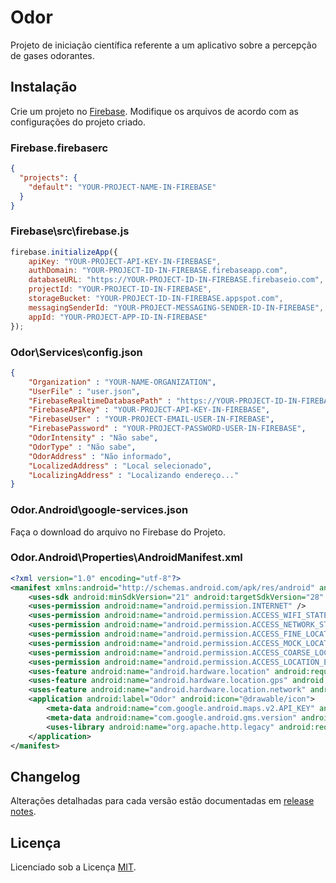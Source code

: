 # Odor
Projeto de iniciação científica referente a um aplicativo sobre a percepção de gases odorantes.

## Instalação
Crie um projeto no [Firebase](https://firebase.google.com/). Modifique os arquivos de acordo com as configurações do projeto criado.

### Firebase\.firebaserc
```json
{
  "projects": {
    "default": "YOUR-PROJECT-NAME-IN-FIREBASE"
  }
}
```
### Firebase\src\firebase.js
```javascript
firebase.initializeApp({
    apiKey: "YOUR-PROJECT-API-KEY-IN-FIREBASE",
    authDomain: "YOUR-PROJECT-ID-IN-FIREBASE.firebaseapp.com",
    databaseURL: "https://YOUR-PROJECT-ID-IN-FIREBASE.firebaseio.com",
    projectId: "YOUR-PROJECT-ID-IN-FIREBASE",
    storageBucket: "YOUR-PROJECT-ID-IN-FIREBASE.appspot.com",
    messagingSenderId: "YOUR-PROJECT-MESSAGING-SENDER-ID-IN-FIREBASE",
    appId: "YOUR-PROJECT-APP-ID-IN-FIREBASE"
});
```
### Odor\Services\config.json
```json
{
	"Organization" : "YOUR-NAME-ORGANIZATION",
	"UserFile" : "user.json",
	"FirebaseRealtimeDatabasePath" : "https://YOUR-PROJECT-ID-IN-FIREBASE.firebaseio.com/",
	"FirebaseAPIKey" : "YOUR-PROJECT-API-KEY-IN-FIREBASE",
	"FirebaseUser" : "YOUR-PROJECT-EMAIL-USER-IN-FIREBASE",
    "FirebasePassword" : "YOUR-PROJECT-PASSWORD-USER-IN-FIREBASE",
	"OdorIntensity" : "Não sabe",
	"OdorType" : "Não sabe",
	"OdorAddress" : "Não informado",
	"LocalizedAddress" : "Local selecionado",
	"LocalizingAddress" : "Localizando endereço..."
}
```
### Odor.Android\google-services.json
Faça o download do arquivo no Firebase do Projeto.
### Odor.Android\Properties\AndroidManifest.xml
```xml
<?xml version="1.0" encoding="utf-8"?>
<manifest xmlns:android="http://schemas.android.com/apk/res/android" android:versionCode="YOUR-VERSION-CODE" android:versionName="YOUR-VERSION-NAME" package="YOUR-PACKAGE" android:installLocation="auto">
	<uses-sdk android:minSdkVersion="21" android:targetSdkVersion="28" />
	<uses-permission android:name="android.permission.INTERNET" />
	<uses-permission android:name="android.permission.ACCESS_WIFI_STATE" />
	<uses-permission android:name="android.permission.ACCESS_NETWORK_STATE" />
	<uses-permission android:name="android.permission.ACCESS_FINE_LOCATION" />
	<uses-permission android:name="android.permission.ACCESS_MOCK_LOCATION" />
	<uses-permission android:name="android.permission.ACCESS_COARSE_LOCATION" />
	<uses-permission android:name="android.permission.ACCESS_LOCATION_EXTRA_COMMANDS" />
	<uses-feature android:name="android.hardware.location" android:required="false" />
	<uses-feature android:name="android.hardware.location.gps" android:required="false" />
	<uses-feature android:name="android.hardware.location.network" android:required="false" />
	<application android:label="Odor" android:icon="@drawable/icon">
		<meta-data android:name="com.google.android.maps.v2.API_KEY" android:value="YOUR-PROJECT-API-KEY-IN-FIREBASE" />
		<meta-data android:name="com.google.android.gms.version" android:value="@integer/google_play_services_version" />
		<uses-library android:name="org.apache.http.legacy" android:required="false" />
	</application>
</manifest>
```

## Changelog
Alterações detalhadas para cada versão estão documentadas em [release notes](https://github.com/leds-guarapari/Odor/releases).

## Licença
Licenciado sob a Licença [MIT](http://opensource.org/licenses/MIT).